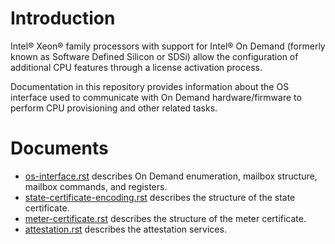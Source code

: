 # Introduction

Intel® Xeon® family processors with support for Intel® On Demand (formerly
known as Software Defined Silicon or SDSi) allow the configuration of
additional CPU features through a license activation process.

Documentation in this repository provides information about the OS interface
used to communicate with On Demand hardware/firmware to perform CPU provisioning
and other related tasks.

# Documents

* [os-interface.rst](os-interface.rst) describes On Demand enumeration, mailbox structure, mailbox commands, and registers.
* [state-certificate-encoding.rst](state-certificate-encoding.rst) describes the structure of the state certificate.
* [meter-certificate.rst](meter-certificate.rst) describes the structure of the meter certificate.
* [attestation.rst](attestation.rst) describes the attestation services.

